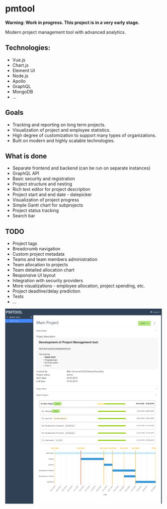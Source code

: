 # pmtool


**Warning: Work in progress. This project is in a very early stage.**


Modern project management tool with advanced analytics.


## Technologies:
- Vue.js
- Chart.js
- Element UI
- Node.js
- Apollo
- GraphQL
- MongoDB
- ...


## Goals
- Tracking and reporting on long term projects.
- Visualization of project and employee statistics.
- High degree of customization to support many types of organizations.
- Built on modern and highly scalable technologies.


## What is done
- Separate frontend and backend (can be run on separate instances)
- GraphQL API
- Basic security and registration
- Project structure and nesting
- Rich text editor for project description
- Project start and end date - datepicker
- Visualization of project progress
- Simple Gantt chart for subprojects
- Project status tracking
- Search bar


## TODO
- Project tags
- Breadcrumb navigation
- Custom project metadata
- Teams and team members administration
- Team allocation to projects
- Team detailed allocation chart
- Responsive UI layout
- Integration with security providers
- More visualizations - employee allocation, project spending, etc. 
- Project deadline/delay prediction
- Tests
- ...


<img src="screenshot.png" />